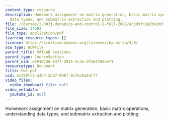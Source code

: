```yaml
---
content_type: resource
description: Homework assignment on matrix generation, basic matrix operations, understanding
  data types, and submatrix extraction and plotting.
file: /courses/2-003j-dynamics-and-control-i-fall-2007/ec399fc2a3b43dd7806f8c7ec6a6aff7_hw1.pdf
file_size: 34693
file_type: application/pdf
learning_resource_types: []
license: https://creativecommons.org/licenses/by-nc-sa/4.0/
ocw_type: OCWFile
parent_title: MATLAB Sessions
parent_type: CourseSection
parent_uid: e591073d-637f-2015-2c3a-dfe6470dee71
resourcetype: Document
title: hw1.pdf
uid: ec399fc2-a3b4-3dd7-806f-8c7ec6a6aff7
video_files:
  video_thumbnail_file: null
video_metadata:
  youtube_id: null
---
```

Homework assignment on matrix generation, basic matrix operations, understanding data types, and submatrix extraction and plotting.